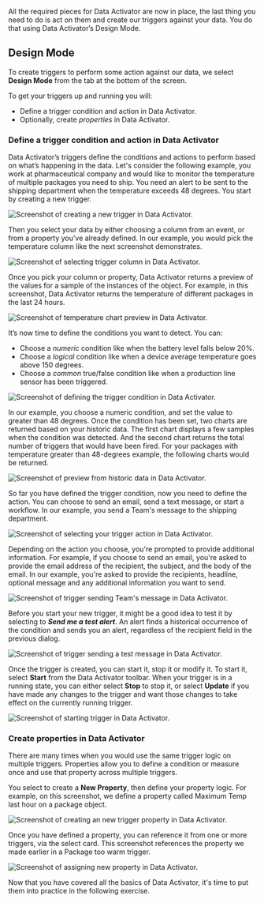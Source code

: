 

All the required pieces for Data Activator are now in place, the last thing you need to do is act on them and create our triggers against your data. You do that using Data Activator’s Design Mode.

## Design Mode

To create triggers to perform some action against our data, we select **Design Mode** from the tab at the bottom of the screen.

To get your triggers up and running you will:

- Define a trigger condition and action in Data Activator.
- Optionally, create *properties* in Data Activator.

### Define a trigger condition and action in Data Activator

Data Activator’s triggers define the conditions and actions to perform based on what’s happening in the data. Let's consider the following example, you work at pharmaceutical company and would like to monitor the temperature of multiple packages you need to ship.  You need an alert to be sent to the shipping department when the temperature exceeds 48 degrees. You start by creating a new trigger.

![Screenshot of creating a new trigger in Data Activator.](../media/data-activator-trigger-create.png)

Then you select your data by  either choosing a column from an event, or from a property you’ve already defined. In our example, you would pick the temperature column like the next screenshot demonstrates.

![Screenshot of selecting trigger column in Data Activator.](../media/data-activator-trigger-select-column.png)

Once you pick your column or property, Data Activator returns a preview of the values for a sample of the instances of the object. For example, in this screenshot, Data Activator returns the temperature of different packages in the last 24 hours.

![Screenshot of temperature chart preview in Data Activator.](../media/data-activator-trigger-preview-temperature.png)

It’s now time to define the conditions you want to detect. You can:

- Choose a *numeric* condition like when the battery level falls below 20%.
- Choose a *logical* condition like when a device average temperature goes above 150 degrees.
- Choose a *common* true/false condition like when a production line sensor has been triggered.

![Screenshot of defining the trigger condition in Data Activator.](../media/data-activator-trigger-define-condition.png)

In our example, you choose a numeric condition, and set the value to greater than 48 degrees. Once the condition has been set, two charts are returned based on your historic data.  The first chart displays a few samples when the condition was detected. And the second chart returns the total number of triggers that would have been fired. For your packages with temperature greater than 48-degrees example, the following charts would be returned.

![Screenshot of preview from historic data in Data Activator.](../media/data-activator-trigger-historic-data-preview.png)

So far you have defined the trigger condition, now you need to define the action. You can choose to send an email, send a text message, or start a workflow. In our example, you send a Team's message to the shipping department.

![Screenshot of selecting your trigger action in Data Activator.](../media/data-activator-trigger-select-action.png)

Depending on the action you choose, you're prompted to provide additional information. For example, if you choose to send an email, you're asked to provide the email address of the recipient, the subject, and the body of the email. In our example, you're asked to provide the recipients, headline, optional message and any additional information you want to send.

![Screenshot of trigger sending Team's message in Data Activator.](../media/data-activator-trigger-action-teams-message.png)

Before you start your new trigger, it might be a good idea to test it by selecting to ***Send me a test alert***. An alert finds a historical occurrence of the condition and sends you an alert, regardless of the recipient field in the previous dialog.

![Screenshot of trigger sending a test message in Data Activator.](../media/data-activator-trigger-send-test-message.png)

Once the trigger is created, you can start it, stop it or modify it. To start it, select **Start** from the Data Activator toolbar.  When your trigger is in a running state, you can either select **Stop** to stop it, or select **Update** if you have made any changes to the trigger and want those changes to take effect on the currently running trigger.

![Screenshot of starting trigger in Data Activator.](../media/data-activator-trigger-start.png)

### Create properties in Data Activator

There are many times when you would use the same trigger logic on multiple triggers. Properties allow you to define a condition or measure once and use that property across multiple triggers.

You select to create a **New Property**, then define your property logic. For example, on this screenshot, we define a property called Maximum Temp last hour on a package object.

![Screenshot of creating an new trigger property in Data Activator.](../media/data-activator-trigger-create-new-property.png)

Once you have defined a property, you can reference it from one or more triggers, via the select card. This screenshot references the property we made earlier in a Package too warm trigger.

![Screenshot of assigning new property in Data Activator.](../media/data-activator-trigger-assign-property.png)

Now that you have covered all the basics of Data Activator, it's time to put them into practice in the following exercise.
